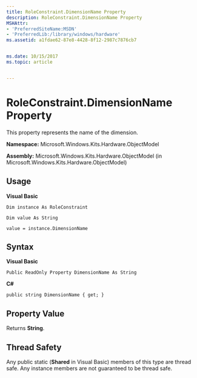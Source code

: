 ```yaml
---
title: RoleConstraint.DimensionName Property
description: RoleConstraint.DimensionName Property
MSHAttr:
- 'PreferredSiteName:MSDN'
- 'PreferredLib:/library/windows/hardware'
ms.assetid: a1fdae62-87e8-4428-8f12-2987c7876cb7


ms.date: 10/15/2017
ms.topic: article


---
```


# RoleConstraint.DimensionName Property


This property represents the name of the dimension.

**Namespace:** Microsoft.Windows.Kits.Hardware.ObjectModel

**Assembly:** Microsoft.Windows.Kits.Hardware.ObjectModel (in Microsoft.Windows.Kits.Hardware.ObjectModel)

## <span id="Usage"></span><span id="usage"></span><span id="USAGE"></span>Usage


**Visual Basic**

`Dim instance As RoleConstraint`

`Dim value As String`

`value = instance.DimensionName`

## <span id="Syntax"></span><span id="syntax"></span><span id="SYNTAX"></span>Syntax


**Visual Basic**

`Public ReadOnly Property DimensionName As String`

**C#**

`public string DimensionName { get; }`

## <span id="Property_Value"></span><span id="property_value"></span><span id="PROPERTY_VALUE"></span>Property Value


Returns **String**.

## <span id="Thread_Safety"></span><span id="thread_safety"></span><span id="THREAD_SAFETY"></span>Thread Safety


Any public static (**Shared** in Visual Basic) members of this type are thread safe. Any instance members are not guaranteed to be thread safe.

 

 






